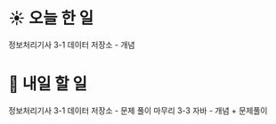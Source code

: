 # ☀️ 오늘 한 일
정보처리기사 
3-1 데이터 저장소 - 개념
# 🚩 내일 할 일
정보처리기사 
3-1 데이터 저장소 - 문제 풀이 마무리
3-3 자바        - 개념 + 문제풀이